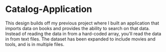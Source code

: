 # Catalog-Application
This design builds off my previous project where I built an application that imports data on books and provides the ability to search on that data. Instead of reading the data in from a hard-coded array, you'll read the data in from text files. The dataset has been expanded to include movies and tools, and is in multiple files.

